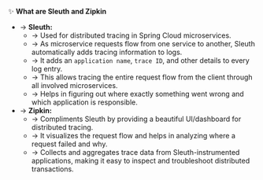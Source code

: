 ✨ **What are Sleuth and Zipkin**
- → **Sleuth:**
    - → Used for distributed tracing in Spring Cloud microservices.
    - → As microservice requests flow from one service to another, Sleuth automatically adds tracing information to logs.
    - → It adds an `application name`, `trace ID`, and other details to every log entry.
    - → This allows tracing the entire request flow from the client through all involved microservices.
    - → Helps in figuring out where exactly something went wrong and which application is responsible.
- → **Zipkin:**
    - → Compliments Sleuth by providing a beautiful UI/dashboard for distributed tracing.
    - → It visualizes the request flow and helps in analyzing where a request failed and why.
    - → Collects and aggregates trace data from Sleuth-instrumented applications, making it easy to inspect and troubleshoot distributed transactions.